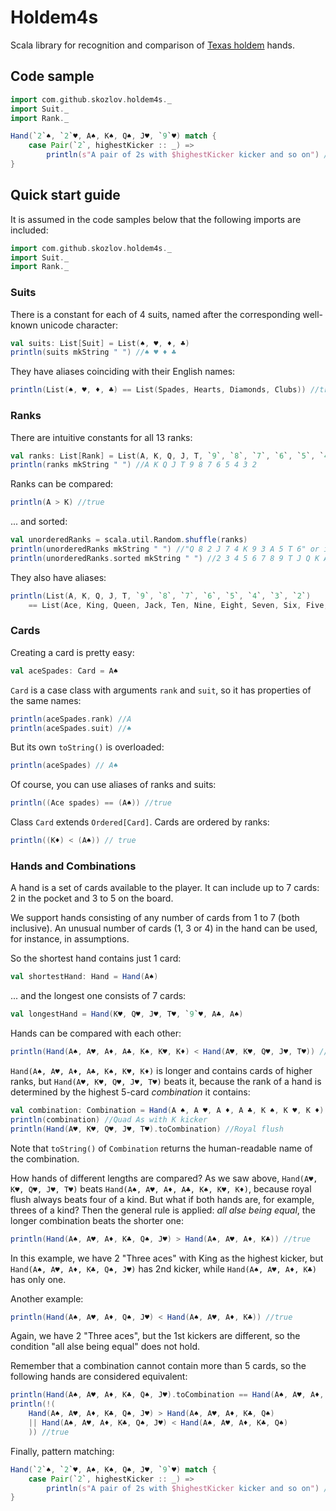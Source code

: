 # Holdem4s

Scala library for recognition and comparison of [Texas holdem](https://en.wikipedia.org/wiki/Texas_hold_%27em) hands.

## Code sample

```scala
import com.github.skozlov.holdem4s._
import Suit._
import Rank._

Hand(`2`♠, `2`♥, A♠, K♠, Q♠, J♥, `9`♥) match {
	case Pair(`2`, highestKicker :: _) =>
		println(s"A pair of 2s with $highestKicker kicker and so on") //A pair of 2s with A kicker and so on
}
```

## Quick start guide

It is assumed in the code samples below that the following imports are included:

```scala
import com.github.skozlov.holdem4s._
import Suit._
import Rank._
```

### Suits

There is a constant for each of 4 suits, named after the corresponding well-known unicode character:

```scala
val suits: List[Suit] = List(♠, ♥, ♦, ♣)
println(suits mkString " ") //♠ ♥ ♦ ♣
```

They have aliases coinciding with their English names:

```scala
println(List(♠, ♥, ♦, ♣) == List(Spades, Hearts, Diamonds, Clubs)) //true
```

### Ranks

There are intuitive constants for all 13 ranks:

```scala
val ranks: List[Rank] = List(A, K, Q, J, T, `9`, `8`, `7`, `6`, `5`, `4`, `3`, `2`)
println(ranks mkString " ") //A K Q J T 9 8 7 6 5 4 3 2
```

Ranks can be compared:

```scala
println(A > K) //true
```

... and sorted:

```scala
val unorderedRanks = scala.util.Random.shuffle(ranks)
println(unorderedRanks mkString " ") //"Q 8 2 J 7 4 K 9 3 A 5 T 6" or in another order
println(unorderedRanks.sorted mkString " ") //2 3 4 5 6 7 8 9 T J Q K A
```

They also have aliases:

```scala
println(List(A, K, Q, J, T, `9`, `8`, `7`, `6`, `5`, `4`, `3`, `2`)
	== List(Ace, King, Queen, Jack, Ten, Nine, Eight, Seven, Six, Five, Four, Three, Two)) //true
```

### Cards

Creating a card is pretty easy:

```scala
val aceSpades: Card = A♠
```

`Card` is a case class with arguments `rank` and `suit`, so it has properties of the same names:

```scala
println(aceSpades.rank) //A
println(aceSpades.suit) //♠
```

But its own `toString()` is overloaded:

```scala
println(aceSpades) // A♠
```

Of course, you can use aliases of ranks and suits:

```scala
println((Ace spades) == (A♠)) //true
```

Class `Card` extends `Ordered[Card]`. Cards are ordered by ranks:

```scala
println((K♦) < (A♠)) // true
```

### Hands and Combinations

A hand is a set of cards available to the player.
It can include up to 7 cards: 2 in the pocket and 3 to 5 on the board.

We support hands consisting of any number of cards from 1 to 7 (both inclusive).
An unusual number of cards (1, 3 or 4) in the hand can be used, for instance, in assumptions.

So the shortest hand contains just 1 card:

```scala
val shortestHand: Hand = Hand(A♠)
```

... and the longest one consists of 7 cards:

```scala
val longestHand = Hand(K♥, Q♥, J♥, T♥, `9`♥, A♣, A♠)
```

Hands can be compared with each other:

```scala
println(Hand(A♠, A♥, A♦, A♣, K♠, K♥, K♦) < Hand(A♥, K♥, Q♥, J♥, T♥)) //true
```

`Hand(A♠, A♥, A♦, A♣, K♠, K♥, K♦)` is longer and contains cards of higher ranks,
but `Hand(A♥, K♥, Q♥, J♥, T♥)` beats it,
because the rank of a hand is determined by the highest 5-card _combination_ it contains:

```scala
val combination: Combination = Hand(A ♠, A ♥, A ♦, A ♣, K ♠, K ♥, K ♦).toCombination
println(combination) //Quad As with K kicker
println(Hand(A♥, K♥, Q♥, J♥, T♥).toCombination) //Royal flush
```

Note that `toString()` of `Combination` returns the human-readable name of the combination.

How hands of different lengths are compared?
As we saw above, `Hand(A♥, K♥, Q♥, J♥, T♥)` beats `Hand(A♠, A♥, A♦, A♣, K♠, K♥, K♦)`,
because royal flush always beats four of a kind.
But what if both hands are, for example, threes of a kind?
Then the general rule is applied: _all alse being equal_, the longer combination beats the shorter one:

```scala
println(Hand(A♠, A♥, A♦, K♣, Q♠, J♥) > Hand(A♠, A♥, A♦, K♣)) //true
```

In this example, we have 2 "Three aces" with King as the highest kicker, 
but `Hand(A♠, A♥, A♦, K♣, Q♠, J♥)` has 2nd kicker, while `Hand(A♠, A♥, A♦, K♣)` has only one.

Another example:

```scala
println(Hand(A♠, A♥, A♦, Q♠, J♥) < Hand(A♠, A♥, A♦, K♣)) //true
```

Again, we have 2 "Three aces", but the 1st kickers are different, so the condition "all alse being equal" does not hold.

Remember that a combination cannot contain more than 5 cards, so the following hands are considered equivalent:

```scala
println(Hand(A♠, A♥, A♦, K♣, Q♠, J♥).toCombination == Hand(A♠, A♥, A♦, K♣, Q♠).toCombination) //true
println(!(
	Hand(A♠, A♥, A♦, K♣, Q♠, J♥) > Hand(A♠, A♥, A♦, K♣, Q♠)
	|| Hand(A♠, A♥, A♦, K♣, Q♠, J♥) < Hand(A♠, A♥, A♦, K♣, Q♠)
	)) //true
```

Finally, pattern matching:

```scala
Hand(`2`♠, `2`♥, A♠, K♠, Q♠, J♥, `9`♥) match {
	case Pair(`2`, highestKicker :: _) =>
		println(s"A pair of 2s with $highestKicker kicker and so on") //A pair of 2s with A kicker and so on
}
```